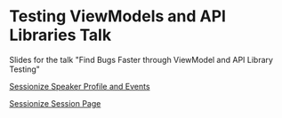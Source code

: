 # Testing ViewModels and API Libraries Talk

Slides for the talk "Find Bugs Faster through ViewModel and API Library Testing"

[Sessionize Speaker Profile and Events](https://sessionize.com/andy-lech)

[Sessionize Session Page](https://sessionize.com/s/andy-lech/find-bugs-faster-through-viewmodel-and-api-/145961)

<!--

Title page:

![Talk Title Page](./.github/images/)

Topics page:

![Talk Topics Page](./.github/images/)

-->

